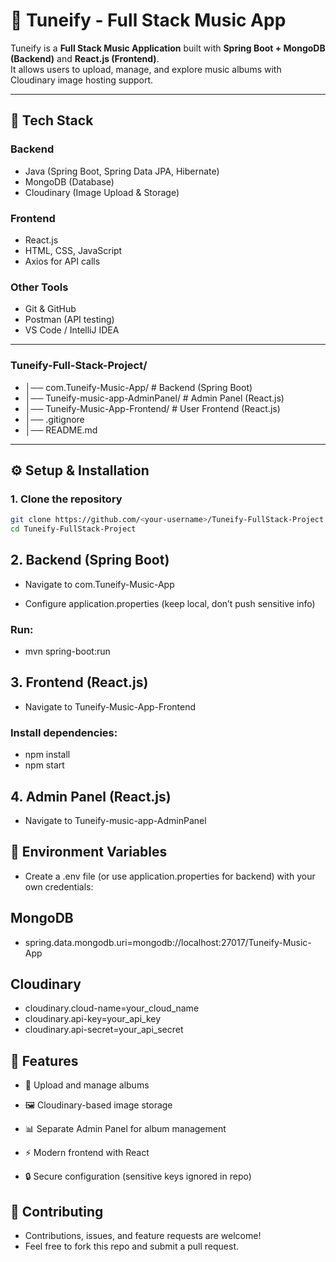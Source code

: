 # 🎵 Tuneify - Full Stack Music App

Tuneify is a **Full Stack Music Application** built with **Spring Boot + MongoDB (Backend)** and **React.js (Frontend)**.  
It allows users to upload, manage, and explore music albums with Cloudinary image hosting support.

---

## 🚀 Tech Stack

### Backend
- Java (Spring Boot, Spring Data JPA, Hibernate)
- MongoDB (Database)
- Cloudinary (Image Upload & Storage)

### Frontend
- React.js
- HTML, CSS, JavaScript
- Axios for API calls

### Other Tools
- Git & GitHub
- Postman (API testing)
- VS Code / IntelliJ IDEA

---
### Tuneify-Full-Stack-Project/
- │── com.Tuneify-Music-App/ # Backend (Spring Boot)
- │── Tuneify-music-app-AdminPanel/ # Admin Panel (React.js)
- │── Tuneify-Music-App-Frontend/ # User Frontend (React.js)
- │── .gitignore
- │── README.md


---

## ⚙️ Setup & Installation

### 1. Clone the repository
```bash
git clone https://github.com/<your-username>/Tuneify-FullStack-Project.git
cd Tuneify-FullStack-Project
```

## 2. Backend (Spring Boot)

- Navigate to com.Tuneify-Music-App

- Configure application.properties (keep local, don’t push sensitive info)

### Run:

- mvn spring-boot:run

## 3. Frontend (React.js)

- Navigate to Tuneify-Music-App-Frontend

### Install dependencies:

- npm install
- npm start

## 4. Admin Panel (React.js)

- Navigate to Tuneify-music-app-AdminPanel


## 🔑 Environment Variables

- Create a .env file (or use application.properties for backend) with your own credentials:

## MongoDB
- spring.data.mongodb.uri=mongodb://localhost:27017/Tuneify-Music-App

## Cloudinary
- cloudinary.cloud-name=your_cloud_name
- cloudinary.api-key=your_api_key
- cloudinary.api-secret=your_api_secret

## 📸 Features

- 🎵 Upload and manage albums

- 🖼️ Cloudinary-based image storage

- 📊 Separate Admin Panel for album management

- ⚡ Modern frontend with React

- 🔒 Secure configuration (sensitive keys ignored in repo)

## 🤝 Contributing
- Contributions, issues, and feature requests are welcome!
- Feel free to fork this repo and submit a pull request.


